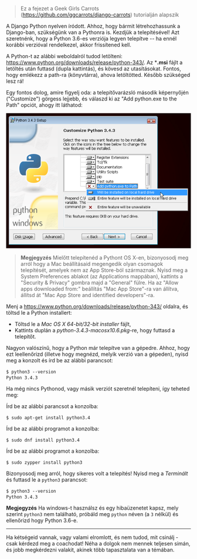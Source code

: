 > Ez a fejezet a Geek Girls Carrots (https://github.com/ggcarrots/django-carrots) tutorialján alapszik

A Django Python nyelven íródott. Ahhoz, hogy bármit létrehozhassunk a Django-ban, szükségünk van a Pythonra is. Kezdjük a telepítésével! Azt szeretnénk, hogy a Python 3.6-es verziója legyen telepítve -- ha ennél korábbi verzióval rendelkezel, akkor frissítened kell.

<!--sec data-title="Windows" data-id="python_windows" data-collapse=true ces-->

A Python-t az alábbi weboldalról tudod letölteni: https://www.python.org/downloads/release/python-343/. Az ***.msi** fájlt a letöltés után futtasd (dupla kattintás), és kövesd az utasításokat. Fontos, hogy emlékezz a path-ra (könyvtárra), ahova letöltötted. Később szükséged lesz rá!

Egy fontos dolog, amire figyelj oda: a telepítővarázsló második képernyőjén ("Customize") görgess lejjebb, és válaszd ki az "Add python.exe to the Path" opciót, ahogy itt láthatod:

![Ne felejtsd el hozzáadni a Pythont a Path-hoz](../python_installation/images/add_python_to_windows_path.png)

<!--endsec-->

<!--sec data-title="OS X" data-id="python_OSX"
data-collapse=true ces-->

> **Megjegyzés** Mielőtt telepítenéd a Pythont OS X-en, bizonyosodj meg arról hogy a Mac beállításaid megengedik olyan csomagok telepítését, amelyek nem az App Store-ból származnak. Nyisd meg a System Preferences ablakot (az Applications mappában), kattints a "Security & Privacy" gombra majd a "General" fülre. Ha az "Allow apps downloaded from:" beállítás "Mac App Store"-ra van állítva, állítsd át "Mac App Store and identified developers"-ra.

Menj a https://www.python.org/downloads/release/python-343/ oldalra, és töltsd le a Python installert:

  * Töltsd le a *Mac OS X 64-bit/32-bit installer* fájlt,
  * Kattints duplán a *python-3.4.3-macosx10.6.pkg*-re, hogy futtasd a telepítőt.

<!--endsec-->

<!--sec data-title="Linux" data-id="python_linux"
data-collapse=true ces-->

Nagyon valószínű, hogy a Python már telepítve van a gépedre. Ahhoz, hogy ezt leellenőrizd (illetve hogy megnézd, melyik verzió van a gépeden), nyisd meg a konzolt és írd be az alábbi parancsot:

    $ python3 --version
    Python 3.4.3
    

Ha még nincs Pythonod, vagy másik verziót szeretnél telepíteni, így teheted meg:

<!--endsec-->

<!--sec data-title="Debian vagy Ubuntu" data-id="python_debian"
data-collapse=true ces-->

Írd be az alábbi parancsot a konzolba:

    $ sudo apt-get install python3.4
    
<!--endsec-->

<!--sec data-title="Fedora (22+)" data-id="python_fedora22"
data-collapse=true ces-->

Írd be az alábbi programot a konzolba:

    $ sudo dnf install python3.4
    
<!--endsec-->

<!--sec data-title="openSUSE" data-id="python_openSUSE"
data-collapse=true ces-->

Írd be az alábbi programot a konzolba:

    $ sudo zypper install python3

<!--endsec-->

Bizonyosodj meg arról, hogy sikeres volt a telepítés! Nyisd meg a *Terminált* és futtasd le a `python3` parancsot:

    $ python3 --version
    Python 3.4.3
    


**Megjegyzés** Ha windows-t használsz és egy hibaüzenetet kapsz, mely szerint `python3` nem található, próbáld meg `python` néven (a `3` nélkül) és ellenőrizd hogy Python 3.6-e.


* * *

Ha kétségeid vannak, vagy valami elromlott, és nem tudod, mit csinálj - csak kérdezd meg a coachodat! Néha a dolgok nem mennek teljesen simán, és jobb megkérdezni valakit, akinek több tapasztalata van a témában.
